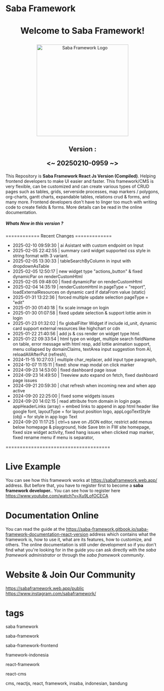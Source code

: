 <h1>Saba Framework</h1>

# <p align="center">Welcome to Saba Framework!</p>

<p align="center"><img src="https://res.cloudinary.com/insaba/image/upload/v1700625287/saba_framework/logo_saba_framework_gqw72y.png" alt="Saba Framework Logo" width="300"></p>

## <p align="center">Version : </p><p align="center"><~ 20250210-0959 ~></p>

This Repository is **Saba Framework React Js Version (Compiled)**. Helping frontend developers to make UI easier and faster. This framework/CMS is very flexible, can be customized and can create various types of CRUD pages such as tables, grids, serverside processes, map markers / polygons, org-charts, gantt charts, expandable tables, relations crud & forms, and many more. Frontend developers don't have to linger too much with writing code to create fields & forms. More details can be read in the online documentation.

##### Whats New in this version ?

============ Recent Changes =============

- 2025-02-10 09:59:30 | ai Asistant with custom endpoint on Input
- 2025-02-05 22:42:55 | summary card widget supported css style in string format with 3 variant.
- 2025-02-05 13:30:33 | tableSearchByColumn in input with dropdownAsTable
- 2025-02-05 12:50:17 | new widget type "actions_button" & fixed dynamicPar on renderCustomHtml
- 2025-02-05 09:48:00 | fixed dynamicPar on renderCustomHtml
- 2025-02-04 14:35:19 | renderCustomHtml in pageType = "report", loadExternalResources  on dynamic card if dataFrom value (static)
- 2025-01-31 13:22:36 | forced multiple update selection pageType = "edit"
- 2025-01-30 01:40:18 | fix scale inmage on login
- 2025-01-30 01:07:58 | fixed update selection & support lottie anim in login
- 2025-01-23 01:32:02 | fix globalFilter Widget if include id_unit,  dynamic card support external resources like highchart or cdn
- 2025-01-22 21:40:56 | add js & css render on widget type html.
- 2025-01-22 09:33:54 | html type on widget, multiple search fieldName on table, error message with html resp,  add lottie animation support, menu collapsed by domainClaims, textArea input suggestion from AI, reloadAllAfterPut (refresh),
- 2024-11-15 10:27:03 | multiple char_replacer, add input type paragraph,
- 2024-10-07 11:15:11 | fixed: show map modal on click marker
- 2024-09-23 14:53:00 | fixed dashboard page issue
- 2024-09-23 14:49:50 | Treeview auto expand on fetch, fixed dashboard page issues
- 2024-09-21 20:59:30 | chat refresh when incoming new and when app active
- 2024-09-20 22:25:00 | fixed some widgets issues
- 2024-09-20 14:02:15 | read attribute from domain in login page. appHeaderLinks (array) = embed links to append in app html header like google font,  layoutType = for layout position logo,  appLogoTextStyle (obj) = for style in app logo Text
- 2024-09-20 11:17:25 | ctrl+s save on JSON editor,  restrict add menus below homepage & playground, hide Save btn in FW site homepage,  fixed size widget activity, fixed hang issues when clicked map marker,  fixed rename menu if menu is separator,

=====================================

# Live Example

You can see how this framework works at https://sabaframework.web.app/ address. But before that, you have to register first to become a **saba framework developer.**. You can see how to register here https://www.youtube.com/watch?v=Xu9LofOCECA

# Documentation Online

You can read the guide at the https://saba-framework.gitbook.io/saba-framework-documentation-react-version address which contains what the framework is, how to use it, what are its features, how to customize, and others. The online documentation is still under development so if you don't find what you're looking for in the guide you can ask directly with the _saba framework administrator_ or through the _saba framework community_.

# Website & Join Our Community

https://sabaframework.web.app/public
https://www.instagram.com/sabaframework/

# tags

<p>saba framework</p>
<p>saba-framework</p>
<p>saba-framework-frontend</p>
<p>framework-indonesia</p>
<p>react-framework</p>
<p>react-cms</p>
<p>cms, reactjs, react, framework, insaba, indonesian, bandung</p>
